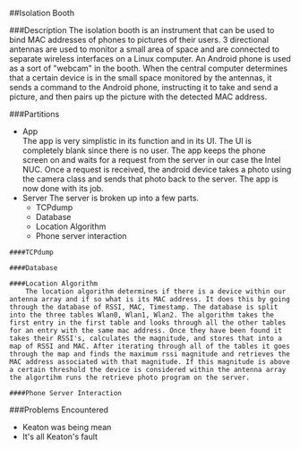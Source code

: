 ##Isolation Booth

###Description
The isolation booth is an instrument that can be used to bind MAC addresses of phones to pictures of their users. 3 directional antennas are used to monitor a small area of space and are connected to separate wireless interfaces on a Linux computer. An Android phone is used as a sort of "webcam" in the booth. When the central computer determines that a certain device is in the small space monitored by the antennas, it sends a command to the Android phone, instructing it to take and send a picture, and then pairs up the picture with the detected MAC address.

###Partitions
*    App  
        The app is very simplistic in its function and in its UI. The UI is completely blank since there is no user. The app keeps the phone screen on and waits for a request from the server in our case the Intel NUC. Once a request is received, the android device takes a photo using the camera class and sends that photo back to the server. The app is now done with its job.
*    Server
		The server is broken up into a few parts.  
		-    TCPdump  
		-    Database  
		-    Location Algorithm  
		-    Phone server interaction  

	####TCPdump

	####Database

	####Location Algorithm
		The location algorithm determines if there is a device within our antenna array and if so what is its MAC address. It does this by going through the database of RSSI, MAC, Timestamp. The database is split into the three tables Wlan0, Wlan1, Wlan2. The algorithm takes the first entry in the first table and looks through all the other tables for an entry with the same mac address. Once they have been found it takes their RSSI's, calculates the magnitude, and stores that into a map of RSSI and MAC. After iterating through all of the tables it goes through the map and finds the maximum rssi magnitude and retrieves the MAC address associated with that magnitude. If this magnitude is above a certain threshold the device is considered within the antenna array the algortihm runs the retrieve photo program on the server.

	####Phone Server Interaction

###Problems Encountered
*    Keaton was being mean
*    It's all Keaton's fault

